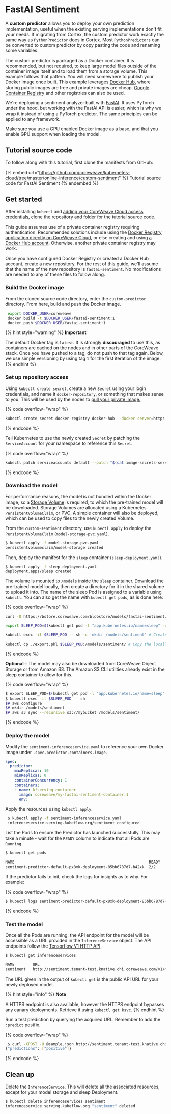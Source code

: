 # FastAI Sentiment

A **custom predictor** allows you to deploy your own prediction implementation, useful when the existing serving implementations don't fit your needs. If migrating from Cortex, the custom predictor work exactly the same way as `PythonPredictor` does in Cortex. Most `PythonPredictors` can be converted to custom predictor by copy pasting the code and renaming some variables.

The custom predictor is packaged as a Docker container. It is recommended, but not required, to keep large model files outside of the container image itself and to load them from a storage volume. This example follows that pattern. You will need somewhere to publish your Docker image once built. This example leverages [Docker Hub](https://hub.docker.com), where storing public images are free and private images are cheap. [Google Container Registry](https://blog.container-solutions.com/using-google-container-registry-with-kubernetes) and other registries can also be used.

We're deploying a sentiment analyzer built with [FastAI](https://docs.fast.ai/text.html). It uses PyTorch under the hood, but working with the FastAI API is easier, which is why we wrap it instead of using a PyTorch predictor. The same principles can be applied to any framework.

Make sure you use a GPU enabled Docker image as a base, and that you enable GPU support when loading the model.

## Tutorial source code

To follow along with this tutorial, first clone the manifests from GitHub:

{% embed url="https://github.com/coreweave/kubernetes-cloud/tree/master/online-inference/custom-sentiment" %}
Tutorial source code for FastAI Sentiment
{% endembed %}

## Get started

After installing `kubectl` and [adding your CoreWeave Cloud access credentials](../../../../coreweave-kubernetes/getting-started.md#obtain-coreweave-access-credentials), clone the repository and folder for the tutorial source code.

This guide assumes use of a private container registry requiring authentication. Recommended solutions include using the [Docker Registry application directly on CoreWeave Cloud](../../../../coreweave-kubernetes/custom-containers.md), or else creating and using [a Docker Hub account](https://hub.docker.com/). Otherwise, another private container registry may work.

Once you have configured Docker Registry or created a Docker Hub account, create a new repository. For the rest of this guide, we'll assume that the name of the new repository is `fastai-sentiment`.  No modifications are needed to any of these files to follow along.

### Build the Docker image

From the cloned source code directory, enter the `custom-predictor` directory. From here, build and push the Docker image.

```bash
 export DOCKER_USER=coreweave
 docker build -t $DOCKER_USER/fastai-sentiment:1
 docker push $DOCKER_USER/fastai-sentiment:1
```

{% hint style="warning" %}
**Important**

The default Docker tag is `latest`. It is strongly **discouraged** to use this, as containers are cached on the nodes and in other parts of the CoreWeave stack. Once you have pushed to a tag, do not push to that tag again. Below, we use simple versioning by using tag `1` for the first iteration of the image.
{% endhint %}

### Set up repository access

Using `kubectl create secret`, create a new `Secret` using your login credentials, and name it `docker-repository`, or something that makes sense to you. This will be used by the nodes to [pull your private image.](https://kubernetes.io/docs/tasks/configure-pod-container/pull-image-private-registry/#create-a-secret-by-providing-credentials-on-the-command-line)

{% code overflow="wrap" %}
```bash
kubectl create secret docker-registry docker-hub --docker-server=https://index.docker.io/v1/ --docker-username=<your-name> --docker-password=<your-pword> --docker-email=<your-email>
```
{% endcode %}

Tell Kubernetes to use the newly created `Secret` by patching the `ServiceAccount` for your namespace to reference this `Secret`.

{% code overflow="wrap" %}
```bash
kubectl patch serviceaccounts default --patch "$(cat image-secrets-serviceaccount.patch.yaml)"
```
{% endcode %}

### Download the model

For performance reasons, the model is not bundled within the Docker image, so a [Storage Volume](../../../../storage/storage/using-storage-kubectl.md) is required, to which the pre-trained model will be downloaded. Storage Volumes are allocated using a Kubernetes `PersistentVolumeClaim`, or PVC. A simple container will also be deployed, which can be used to copy files to the newly created Volume.

From the `custom-sentiment` directory, use `kubectl apply` to deploy the `PersistentVolumeClaim` (`model-storage-pvc.yaml`).

```bash
$ kubectl apply -f model-storage-pvc.yaml
persistentvolumeclaim/model-storage created
```

Then, deploy the manifest for the `sleep` container (`sleep-deployment.yaml`).

```bash
$ kubectl apply -f sleep-deployment.yaml
deployment.apps/sleep created
```

The volume is mounted to `/models` inside the `sleep` container. Download the pre-trained model locally, then create a directory for it in the shared volume to upload it into. The name of the sleep Pod is assigned to a variable using `kubectl`. You can also get the name with `kubectl get pods`, as is done here:

{% code overflow="wrap" %}
```bash
curl -O https://bstore.coreweave.com/blobstore/models/fastai-sentiment/export.pkl

export SLEEP_POD=$(kubectl get pod -l "app.kubernetes.io/name=sleep" -o jsonpath='{.items[0].metadata.name}') # Export the value of the randomly-assigned variable to the $SLEEP_POD environment variable

kubectl exec -it $SLEEP_POD -- sh -c 'mkdir /models/sentiment' # Create a new directory inside the sleep pod at /models/senitment

kubectl cp ./export.pkl $SLEEP_POD:/models/sentiment/ # Copy the locally-downloaded model into that new directory
```
{% endcode %}

**Optional –**  The model may also be downloaded from CoreWeave Object Storage or from Amazon S3. The Amazon S3 CLI utilities already exist in the sleep container to allow for this.

{% code overflow="wrap" %}
```bash
$ export SLEEP_POD=$(kubectl get pod -l "app.kubernetes.io/name=sleep" -o jsonpath='{.items[0].metadata.name}')
$ kubectl exec -it $SLEEP_POD -- sh
$# aws configure
$# mkdir /models/sentiment
$# aws s3 sync --recursive s3://mybucket /models/sentiment/
```
{% endcode %}

### Deploy the model

Modify the `sentiment-inferenceservice.yaml` to reference your own Docker image under `.spec.predictor.containers.image`.

```yaml
spec:
  predictor:
    maxReplicas: 10
    minReplicas: 0
    containerConcurrency: 1
    containers:
    - name: kfserving-container
      image: coreweave/my-fastai-sentiment-container:1
      env:
```

Apply the resources using `kubectl apply`.

```bash
 $ kubectl apply -f sentiment-inferenceservice.yaml
 inferenceservice.serving.kubeflow.org/sentiment configured
```

List the Pods to ensure the Predictor has launched successfully. This may take a minute - wait for the `READY` column to indicate that all Pods are `Running`.

```bash
$ kubectl get pods

NAME                                                           READY   STATUS    RESTARTS   AGE
sentiment-predictor-default-px8xk-deployment-85bb6787d7-h42xk  2/2     Running   0          34s
```

If the predictor fails to init, check the logs for insights as to why. For example:

{% code overflow="wrap" %}
```bash
$ kubectl logs sentiment-predictor-default-px8xk-deployment-85bb6787d7-h42xk kfserving-container
```
{% endcode %}

### Test the model

Once all the Pods are running, the API endpoint for the model will be accessible as a URL provided in the `InferenceService` object. The API endpoints follow the [Tensorflow V1 HTTP API](https://www.tensorflow.org/tfx/serving/api\_rest#predict\_api).

```bash
$ kubectl get inferenceservices

NAME        URL                                                                          READY   DEFAULT TRAFFIC   CANARY TRAFFIC   AGE
sentiment   http://sentiment.tenant-test.knative.chi.coreweave.com/v1/models/sentiment   True    100                                23h
```

The URL given in the output of `kubectl get` is the public API URL for your newly deployed model.

{% hint style="info" %}
**Note**

A HTTPS endpoint is also available, however the HTTPS endpoint bypasses any canary deployments. Retrieve it using `kubectl get ksvc`.
{% endhint %}

Run a test prediction by querying the acquired URL. Remember to add the `:predict` postfix.

{% code overflow="wrap" %}
```bash
 $ curl -XPOST -H @sample.json http://sentiment.tenant-test.knative.chi.coreweave.com/v1/models/sentiment:predict
{"predictions": ["positive"]}
```
{% endcode %}

## Clean up

Delete the `InferenceService`. This will delete all the associated resources, except for your model storage and sleep Deployment.

```bash
$ kubectl delete inferenceservices sentiment
inferenceservice.serving.kubeflow.org "sentiment" deleted
```
